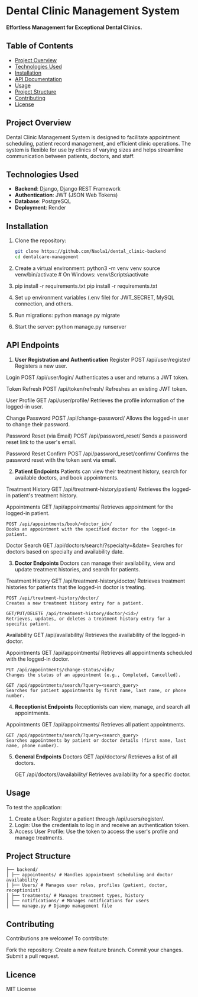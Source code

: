# Dental Clinic Management System

**Effortless Management for Exceptional Dental Clinics.**

## Table of Contents

- [Project Overview](#project-overview)
- [Technologies Used](#technologies-used)
- [Installation](#installation)
- [API Documentation](#api-documentation)
- [Usage](#usage)
- [Project Structure](#project-structure)
- [Contributing](#contributing)
- [License](#license)

## Project Overview

Dental Clinic Management System is designed to facilitate appointment scheduling, patient record management, and efficient clinic operations. The system is flexible for use by clinics of varying sizes and helps streamline communication between patients, doctors, and staff.

## Technologies Used

- **Backend**: Django, Django REST Framework
- **Authentication**: JWT (JSON Web Tokens)
- **Database**: PostgreSQL
- **Deployment**: Render

## Installation

1. Clone the repository:
   ```bash
   git clone https://github.com/Naola1/dental_clinic-backend
   cd dentalcare-management
   ```
2. Create a virtual environment:
   python3 -m venv venv
   source venv/bin/activate # On Windows: venv\Scripts\activate

3. pip install -r requirements.txt
   pip install -r requirements.txt

4. Set up environment variables (.env file) for JWT_SECRET, MySQL connection, and others.
5. Run migrations:
   python manage.py migrate

6. Start the server:
   python manage.py runserver

## API Endpoints

1. **User Registration and Authentication**
   Register
   POST /api/user/register/
   Registers a new user.

Login
POST /api/user/login/
Authenticates a user and returns a JWT token.

Token Refresh
POST /api/token/refresh/
Refreshes an existing JWT token.

User Profile
GET /api/user/profile/
Retrieves the profile information of the logged-in user.

Change Password
POST /api/change-password/
Allows the logged-in user to change their password.

Password Reset (via Email)
POST /api/password_reset/
Sends a password reset link to the user's email.

Password Reset Confirm
POST /api/password_reset/confirm/
Confirms the password reset with the token sent via email.

2. **Patient Endpoints**
   Patients can view their treatment history, search for available doctors, and book appointments.

Treatment History
GET /api/treatment-history/patient/
Retrieves the logged-in patient's treatment history.

Appointments
GET /api/appointments/
Retrieves appointment for the logged-in patient.

    POST /api/appointments/book/<doctor_id>/
    Books an appointment with the specified doctor for the logged-in patient.

Doctor Search
GET /api/doctors/search/?specialty=<specialty>&date=<date>
Searches for doctors based on specialty and availability date.

3. **Doctor Endpoints**
   Doctors can manage their availability, view and update treatment histories, and search for patients.

Treatment History
GET /api/treatment-history/doctor/
Retrieves treatment histories for patients that the logged-in doctor is treating.

    POST /api/treatment-history/doctor/
    Creates a new treatment history entry for a patient.

    GET/PUT/DELETE /api/treatment-history/doctor/<id>/
    Retrieves, updates, or deletes a treatment history entry for a specific patient.

Availability
GET /api/availability/
Retrieves the availability of the logged-in doctor.

Appointments
GET /api/appointments/
Retrieves all appointments scheduled with the logged-in doctor.

    PUT /api/appointments/change-status/<id>/
    Changes the status of an appointment (e.g., Completed, Cancelled).

    GET /api/appointments/search/?query=<search_query>
    Searches for patient appointments by first name, last name, or phone number.

4. **Receptionist Endpoints**
   Receptionists can view, manage, and search all appointments.

Appointments
GET /api/appointments/
Retrieves all patient appointments.

    GET /api/appointments/search/?query=<search_query>
    Searches appointments by patient or doctor details (first name, last name, phone number).

5. **General Endpoints**
   Doctors
   GET /api/doctors/
   Retrieves a list of all doctors.

   GET /api/doctors/<id>/availability/
   Retrieves availability for a specific doctor.

## Usage

To test the application:

1. Create a User: Register a patient through /api/users/register/.
2. Login: Use the credentials to log in and receive an authentication token.
3. Access User Profile: Use the token to access the user's profile and manage treatments.

## Project Structure

    ├── backend/
    │ ├── appointments/ # Handles appointment scheduling and doctor availability
    │ ├── Users/ # Manages user roles, profiles (patient, doctor, receptionist)
    │ ├── treatments/ # Manages treatment types, history
    │ ├── notifications/ # Manages notifications for users
    │ └── manage.py # Django management file

## Contributing

Contributions are welcome! To contribute:

Fork the repository.
Create a new feature branch.
Commit your changes.
Submit a pull request.

## Licence

MIT License
